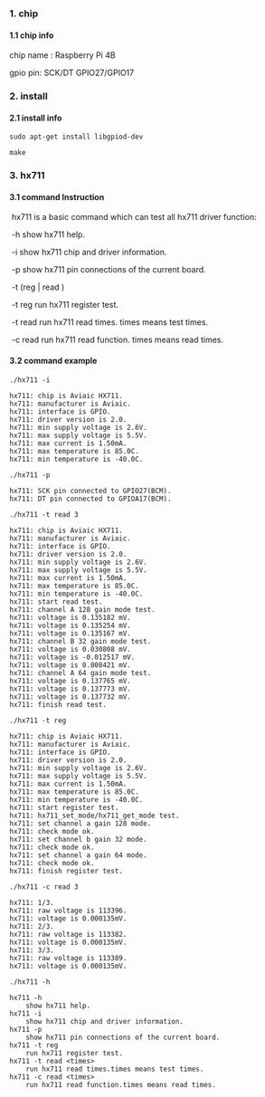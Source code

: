### 1. chip

#### 1.1 chip info

chip name : Raspberry Pi 4B

gpio pin: SCK/DT GPIO27/GPIO17

### 2. install

#### 2.1 install info

```shell
sudo apt-get install libgpiod-dev

make
```

### 3. hx711

#### 3.1 command Instruction

​          hx711 is a basic command which can test all hx711 driver function:

​           -h        show hx711 help. 

​           -i         show hx711 chip and driver information.

​           -p        show hx711 pin connections of the current board.

​           -t (reg | read <times>)

​           -t reg        run hx711 register test.

​           -t read <times>        run hx711 read times. times means test times. 

​           -c read <times>        run hx711 read function. times means read times.

#### 3.2 command example

```shell
./hx711 -i

hx711: chip is Aviaic HX711.
hx711: manufacturer is Aviaic.
hx711: interface is GPIO.
hx711: driver version is 2.0.
hx711: min supply voltage is 2.6V.
hx711: max supply voltage is 5.5V.
hx711: max current is 1.50mA.
hx711: max temperature is 85.0C.
hx711: min temperature is -40.0C.
```

```shell
./hx711 -p

hx711: SCK pin connected to GPIO27(BCM).
hx711: DT pin connected to GPIOA17(BCM).
```

```shell
./hx711 -t read 3

hx711: chip is Aviaic HX711.
hx711: manufacturer is Aviaic.
hx711: interface is GPIO.
hx711: driver version is 2.0.
hx711: min supply voltage is 2.6V.
hx711: max supply voltage is 5.5V.
hx711: max current is 1.50mA.
hx711: max temperature is 85.0C.
hx711: min temperature is -40.0C.
hx711: start read test.
hx711: channel A 128 gain mode test.
hx711: voltage is 0.135182 mV.
hx711: voltage is 0.135254 mV.
hx711: voltage is 0.135167 mV.
hx711: channel B 32 gain mode test.
hx711: voltage is 0.030808 mV.
hx711: voltage is -0.012517 mV.
hx711: voltage is 0.008421 mV.
hx711: channel A 64 gain mode test.
hx711: voltage is 0.137765 mV.
hx711: voltage is 0.137773 mV.
hx711: voltage is 0.137732 mV.
hx711: finish read test.
```

```shell
./hx711 -t reg

hx711: chip is Aviaic HX711.
hx711: manufacturer is Aviaic.
hx711: interface is GPIO.
hx711: driver version is 2.0.
hx711: min supply voltage is 2.6V.
hx711: max supply voltage is 5.5V.
hx711: max current is 1.50mA.
hx711: max temperature is 85.0C.
hx711: min temperature is -40.0C.
hx711: start register test.
hx711: hx711_set_mode/hx711_get_mode test.
hx711: set channel a gain 128 mode.
hx711: check mode ok.
hx711: set channel b gain 32 mode.
hx711: check mode ok.
hx711: set channel a gain 64 mode.
hx711: check mode ok.
hx711: finish register test.
```

```shell
./hx711 -c read 3

hx711: 1/3.
hx711: raw voltage is 113396.
hx711: voltage is 0.000135mV.
hx711: 2/3.
hx711: raw voltage is 113382.
hx711: voltage is 0.000135mV.
hx711: 3/3.
hx711: raw voltage is 113389.
hx711: voltage is 0.000135mV.
```

```shell
./hx711 -h

hx711 -h
	show hx711 help.
hx711 -i
	show hx711 chip and driver information.
hx711 -p
	show hx711 pin connections of the current board.
hx711 -t reg
	run hx711 register test.
hx711 -t read <times>
	run hx711 read times.times means test times.
hx711 -c read <times>
	run hx711 read function.times means read times.
```

